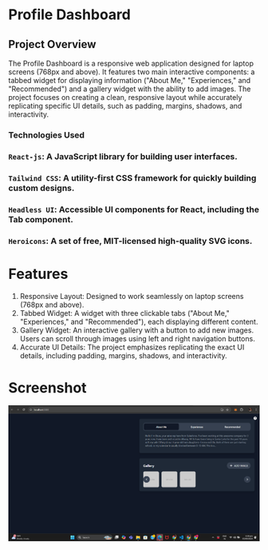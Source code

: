 # Profile Dashboard
## Project Overview

The Profile Dashboard is a responsive web application designed for laptop screens (768px and above). It features two main interactive components: a tabbed widget for displaying information ("About Me," "Experiences," and "Recommended") and a gallery widget with the ability to add images. The project focuses on creating a clean, responsive layout while accurately replicating specific UI details, such as padding, margins, shadows, and interactivity.


### Technologies Used

### `React-js`:  A  JavaScript library for building user interfaces.
### `Tailwind CSS`: A utility-first CSS framework for quickly building custom designs.
### `Headless UI`:  Accessible UI components for React, including the Tab component.
### `Heroicons`: A set of free, MIT-licensed high-quality SVG icons.

# Features
1) Responsive Layout: Designed to work seamlessly on laptop screens (768px and above).
2) Tabbed Widget: A widget with three clickable tabs ("About Me," "Experiences," and "Recommended"), each displaying different content.
3) Gallery Widget: An interactive gallery with a button to add new images. Users can scroll through images using left and right navigation buttons.
4) Accurate UI Details: The project emphasizes replicating the exact UI details, including padding, margins, shadows, and interactivity.

# Screenshot 
![alt text](image.png)